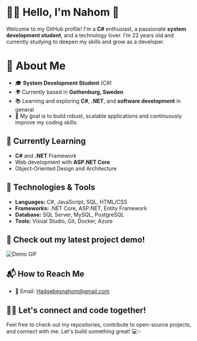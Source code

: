 # 👨‍💻 Hello, I'm Nahom 👋

Welcome to my GitHub profile! I'm a **C#** enthusiast, a passionate **system development student**, and a technology lover. I'm 22 years old and currently studying to deepen my skills and grow as a developer.

# 🚀 About Me
- 🎓 **System Development Student** (C#)
- 🌍 Currently based in **Gothenburg, Sweden**
- 📚 Learning and exploring **C#**, **.NET**, and **software development** in general
- 🎯 My goal is to build robust, scalable applications and continuously improve my coding skills.

## 🌱 Currently Learning
- **C#** and **.NET** Framework
- Web development with **ASP.NET Core**
- Object-Oriented Design and Architecture

## 🔧 Technologies & Tools
- **Languages:** C#, JavaScript, SQL, HTML/CSS
- **Frameworks:** .NET Core, ASP.NET, Entity Framework
- **Database:** SQL Server, MySQL, PostgreSQL
- **Tools:** Visual Studio, Git, Docker, Azure

## 🎥 Check out my latest project demo! 
![Demo GIF](https://media.giphy.com/media/your-demo-gif-link.gif)

## 📬 How to Reach Me
- 📧 Email: Hadgebesnahom@gmail.com

## 🧑‍💻 Let's connect and code together!

Feel free to check out my repositories, contribute to open-source projects, and connect with me. Let's build something great! 💻✨

